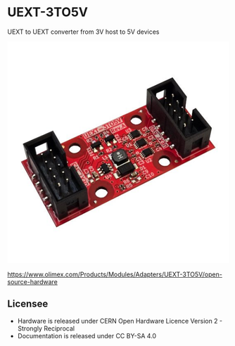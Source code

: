 # UEXT-3TO5V
UEXT to UEXT converter from 3V host to 5V devices

![UEXT-3TO5V-1](DOCUMENTS/UEXT-3TO5V-1.jpg)

https://www.olimex.com/Products/Modules/Adapters/UEXT-3TO5V/open-source-hardware

## Licensee
* Hardware is released under CERN Open Hardware Licence Version 2 - Strongly Reciprocal
* Documentation is released under CC BY-SA 4.0
